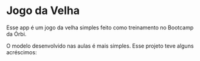 # Jogo da Velha

Esse app é um jogo da velha simples feito como treinamento no Bootcamp da Órbi.

O modelo desenvolvido nas aulas é mais simples. Esse projeto teve alguns acréscimos:

